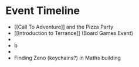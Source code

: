 # Event Timeline
- [[Call To Adventure]] and the Pizza Party
- [[Introduction to Terrance]] (Board Games Event)
- 
- b
- 
- Finding Zeno (keychains?) in Maths building